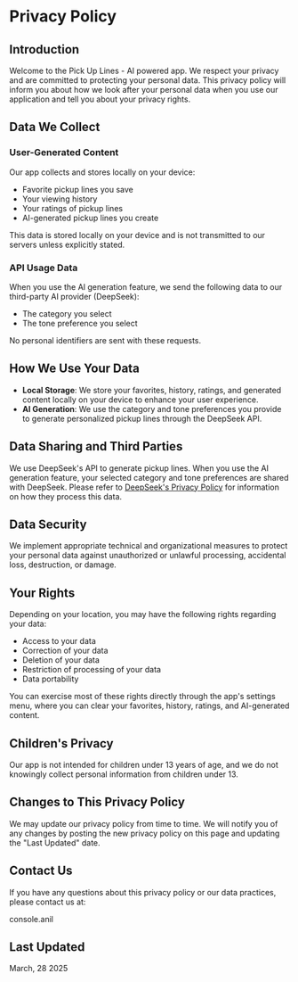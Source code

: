 # Privacy Policy

## Introduction

Welcome to the Pick Up Lines - AI powered app. We respect your privacy and are committed to protecting your personal data. This privacy policy will inform you about how we look after your personal data when you use our application and tell you about your privacy rights.

## Data We Collect

### User-Generated Content

Our app collects and stores locally on your device:

- Favorite pickup lines you save
- Your viewing history
- Your ratings of pickup lines
- AI-generated pickup lines you create

This data is stored locally on your device and is not transmitted to our servers unless explicitly stated.

### API Usage Data

When you use the AI generation feature, we send the following data to our third-party AI provider (DeepSeek):

- The category you select
- The tone preference you select

No personal identifiers are sent with these requests.

## How We Use Your Data

- **Local Storage**: We store your favorites, history, ratings, and generated content locally on your device to enhance your user experience.
- **AI Generation**: We use the category and tone preferences you provide to generate personalized pickup lines through the DeepSeek API.

## Data Sharing and Third Parties

We use DeepSeek's API to generate pickup lines. When you use the AI generation feature, your selected category and tone preferences are shared with DeepSeek. Please refer to [DeepSeek's Privacy Policy](https://www.deepseek.com/privacy) for information on how they process this data.

## Data Security

We implement appropriate technical and organizational measures to protect your personal data against unauthorized or unlawful processing, accidental loss, destruction, or damage.

## Your Rights

Depending on your location, you may have the following rights regarding your data:

- Access to your data
- Correction of your data
- Deletion of your data
- Restriction of processing of your data
- Data portability

You can exercise most of these rights directly through the app's settings menu, where you can clear your favorites, history, ratings, and AI-generated content.

## Children's Privacy

Our app is not intended for children under 13 years of age, and we do not knowingly collect personal information from children under 13.

## Changes to This Privacy Policy

We may update our privacy policy from time to time. We will notify you of any changes by posting the new privacy policy on this page and updating the "Last Updated" date.

## Contact Us

If you have any questions about this privacy policy or our data practices, please contact us at:

console.anil

## Last Updated

March, 28 2025
